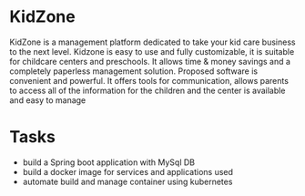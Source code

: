 # KidZone
KidZone is a management platform dedicated to take your kid care business to the next level.
Kidzone is easy to use and fully customizable, it is suitable for childcare centers and preschools.
It allows time & money savings and a completely paperless management solution. Proposed
software is convenient and powerful. It offers tools for communication, allows parents to
access all of the information for the children and the center is available and easy to manage

# Tasks 

- build a Spring boot application with MySql DB
- build a docker image for services and applications used
- automate build and manage container using kubernetes
